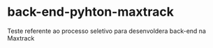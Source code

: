 # back-end-pyhton-maxtrack
Teste referente ao processo seletivo para desenvoldera back-end na Maxtrack
